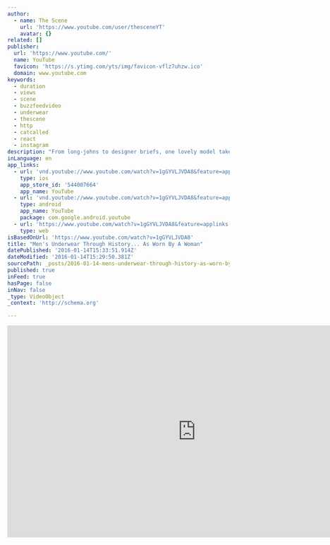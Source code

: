 ```yaml
---
author:
  - name: The Scene
    url: 'https://www.youtube.com/user/thesceneYT'
    avatar: {}
related: []
publisher:
  url: 'https://www.youtube.com/'
  name: YouTube
  favicon: 'https://s.ytimg.com/yts/img/favicon-vflz7uhzw.ico'
  domain: www.youtube.com
keywords:
  - duration
  - views
  - scene
  - buzzfeedvideo
  - underwear
  - thescene
  - http
  - catcalled
  - react
  - instagram
description: "From long-johns to designer briefs, one lovely model takes us through the history of men's Western undergarments. See the research behind the looks: https://www.youtube.com/watch?v=w6C2c0KhoG8 Still haven't subscribed to The Scene on YouTube? ►► http://bit.ly/subthescene CONNECT WITH THE SCENE Web: http://thescene.com/ Twitter: http://twitter.com/SCENE Facebook: http://www.facebook.com/TheSceneVideo Google+: http://plus.google.com/+TheScene Instagram: http://instagram.com/thescene ABOUT THE SCENE Your go-to source for the best digital videos curated from around the globe."
inLanguage: en
app_links:
  - url: 'vnd.youtube://www.youtube.com/watch?v=1gGYVLJVDA8&feature=applinks'
    type: ios
    app_store_id: '544007664'
    app_name: YouTube
  - url: 'vnd.youtube://www.youtube.com/watch?v=1gGYVLJVDA8&feature=applinks'
    type: android
    app_name: YouTube
    package: com.google.android.youtube
  - url: 'https://www.youtube.com/watch?v=1gGYVLJVDA8&feature=applinks'
    type: web
isBasedOnUrl: 'https://www.youtube.com/watch?v=1gGYVLJVDA8'
title: "Men's Underwear Through History... As Worn By A Woman"
datePublished: '2016-01-14T15:33:51.914Z'
dateModified: '2016-01-14T15:29:50.381Z'
sourcePath: _posts/2016-01-14-mens-underwear-through-history-as-worn-by-a-woman.md
published: true
inFeed: true
hasPage: false
inNav: false
_type: VideoObject
_context: 'http://schema.org'

---
```

<iframe src="https://cdn.embedly.com/widgets/media.html?src=https%3A%2F%2Fwww.youtube.com%2Fembed%2F1gGYVLJVDA8%3Ffeature%3Doembed&amp;url=https%3A%2F%2Fwww.youtube.com%2Fwatch%3Fv%3D1gGYVLJVDA8&amp;image=https%3A%2F%2Fi.ytimg.com%2Fvi%2F1gGYVLJVDA8%2Fhqdefault.jpg&amp;key=b7d04c9b404c499eba89ee7072e1c4f7&amp;type=text%2Fhtml&amp;schema=youtube" width="854" height="480" scrolling="no" frameborder="0" allowfullscreen="allowfullscreen" style=""></iframe>
